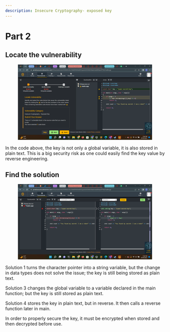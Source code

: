 ```yaml
---
description: Insecure Cryptography- exposed key
---
```


# Part 2

## Locate the vulnerability

<figure><img src="../../../.gitbook/assets/Screenshot (77).png" alt=""><figcaption></figcaption></figure>

In the code above, the key is not only a global variable, it is also stored in plain text. This is a big security risk as one could easily find the key value by reverse engineering.

## Find the solution

<figure><img src="../../../.gitbook/assets/Screenshot (78).png" alt=""><figcaption></figcaption></figure>

Solution 1 turns the character pointer into a string variable, but the change in data types does not solve the issue; the key is still being stored as plain text.

Solution 3 changes the global variable to a variable declared in the main function; but the key is still stored as plain text.

Solution 4 stores the key in plain text, but in reverse. It then calls a reverse function later in main.&#x20;

In order to properly secure the key, it must be encrypted when stored and then decrypted before use.
